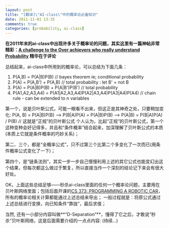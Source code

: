 ```yaml
---
layout: post
title: "[翻译]\"AI-class\"中的概率论必备知识"
date: 2011-11-01 13:35
comments: true
categories: [probability, ai-class]
---
```

**在2011年末的ai-class中出现许多关于概率论的问题，其实这里有一篇神帖非常精彩：[A challenge to the Over achievers who really understand Probability](http://www.reddit.com/r/aiclass/comments/lpw21/a_challenge_to_the_over_achievers_who_really/) 精华在于评论**

总结起来，ai-class中所用到的概率论，可以总结为下面几条：

1. P(A,B) = P(A|B)P(B)              // bayes theorem ie; conditional probability
1. P(A) = P(A,B') + P(A,B)          // total probability : let B' = not B
1. P(A) = P(A|B)P(B) + P(A|B')P(B') // total probability
1. P(A1,A2,A3,A4) = P(A1|A2,A3,A4)P(A2|A3,A4)P(A3|A4)P(A4) // chain rule - can be extended to n variables

第一个，说是贝叶斯公式，可能一眼看不出来，但这正是其神奇之处，只要稍加变化: 
    P(A, B) = P(A|B)P(B) --> 
    P(B|A)P(A) = P(A|B)P(B) --> 
    P(A|B) = P(B|A)P(A) / P(B)    // 这就是“正规”的贝叶斯公式
个人认为，比起“正规”的贝叶斯公式，第一个这种变种会好记得多，并且和“条件概率”结合起来，加深理解了贝叶斯公式的本质(本质上它就是条件概率的巧妙关系)；

第二、三个，都是“全概率公式”，只不过第三个比第二个多变化了一次而已(用条件概率公式变化了一下)；

第四个，是“链条法则”，其实一步一步自己慢慢利用上述的其它公式也能变幻出这个结果，但每次都这么做过于繁复，所以直接当作一个深刻的结论记下来会有很大好处。

OK，上面这些总结足够——秒杀ai-class里面的任何一个概率论问题，主要用在贝叶斯网络里面；包括后面开课的[CS 373: PROGRAMMING A ROBOTIC CAR](http://www.udacity.com/overview/Course/cs373)，所有的概率论相关计算都能通过上述总结来导出；
一般过程就是：将原公式通过上述总结进行变换，向已知条件“靠拢”，最后求值；

当然, 还有一小部分内容叫做**“D-Separation”**，懂得了它之后，才敢说“秒杀”贝叶斯网络，这是后面需要介绍的一点点内容: (待续...)
<!--more-->
